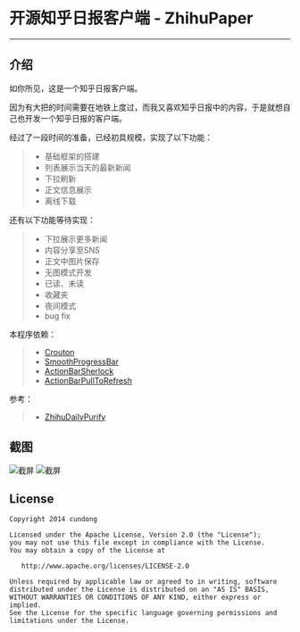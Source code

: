 # 开源知乎日报客户端 - ZhihuPaper

------

## 介绍

如你所见，这是一个知乎日报客户端。

因为有大把的时间需要在地铁上度过，而我又喜欢知乎日报中的内容，于是就想自己也开发一个知乎日报的客户端。

经过了一段时间的准备，已经初具规模，实现了以下功能：

> * 基础框架的搭建
> * 列表展示当天的最新新闻
> * 下拉刷新
> * 正文信息展示
> * 离线下载

还有以下功能等待实现：
> * 下拉展示更多新闻
> * 内容分享至SNS
> * 正文中图片保存
> * 无图模式开发
> * 已读、未读
> * 收藏夹
> * 夜间模式
> * bug fix

本程序依赖：

> * [Crouton][3]
> * [SmoothProgressBar][4]
> * [ActionBarSherlock][5]
> * [ActionBarPullToRefresh][6]

参考：
> * [ZhihuDailyPurify][7]

## 截图

![截屏][1]
![截屏][2]

## License

    Copyright 2014 cundong

    Licensed under the Apache License, Version 2.0 (the "License");
    you may not use this file except in compliance with the License.
    You may obtain a copy of the License at

       http://www.apache.org/licenses/LICENSE-2.0

    Unless required by applicable law or agreed to in writing, software
    distributed under the License is distributed on an "AS IS" BASIS,
    WITHOUT WARRANTIES OR CONDITIONS OF ANY KIND, either express or implied.
    See the License for the specific language governing permissions and
    limitations under the License.

[1]: https://raw.githubusercontent.com/cundong/ZhihuPaper/master/screenshot/one.png
[2]: https://raw.githubusercontent.com/cundong/ZhihuPaper/master/screenshot/two.png
[3]: https://github.com/keyboardsurfer/Crouton
[4]: https://github.com/castorflex/SmoothProgressBar
[5]: https://github.com/JakeWharton/ActionBarSherlock
[6]: https://github.com/chrisbanes/ActionBar-PullToRefresh
[7]: https://github.com/izzyleung/ZhihuDailyPurify
